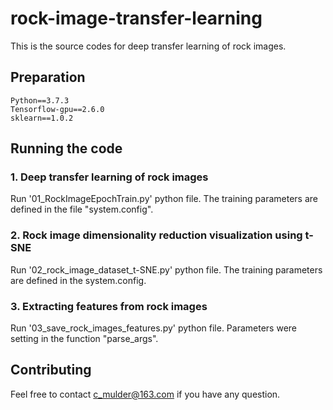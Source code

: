 # rock-image-transfer-learning
This is the source codes for deep transfer learning of rock images.
## Preparation
    Python==3.7.3
    Tensorflow-gpu==2.6.0
    sklearn==1.0.2
## Running the code
### 1. Deep transfer learning of rock images
Run '01_RockImageEpochTrain.py' python file. The training parameters are defined in the file "system.config".
### 2. Rock image dimensionality reduction visualization using t-SNE
Run '02_rock_image_dataset_t-SNE.py' python file. The training parameters are defined in the system.config.
### 3. Extracting features from rock images
Run '03_save_rock_images_features.py' python file. Parameters were setting in the function "parse_args".
## Contributing
Feel free to contact c_mulder@163.com if you have any question.
